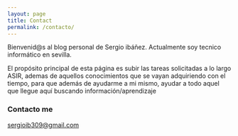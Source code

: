 ```yaml
---
layout: page
title: Contact
permalink: /contacto/
---
```


Bienvenid@s al blog personal de Sergio ibáñez. Actualmente soy tecnico informático en sevilla.

El propósito principal de esta página es subir las tareas solicitadas a lo largo ASIR, ademas de aquellos conocimientos que se vayan adquiriendo con el tiempo, para que además de ayudarme a mi mismo, ayudar a todo aquel que llegue aquí buscando información/aprendizaje

### Contacto me
[sergioib309@gmail.com](mailto:email@domain.com)
